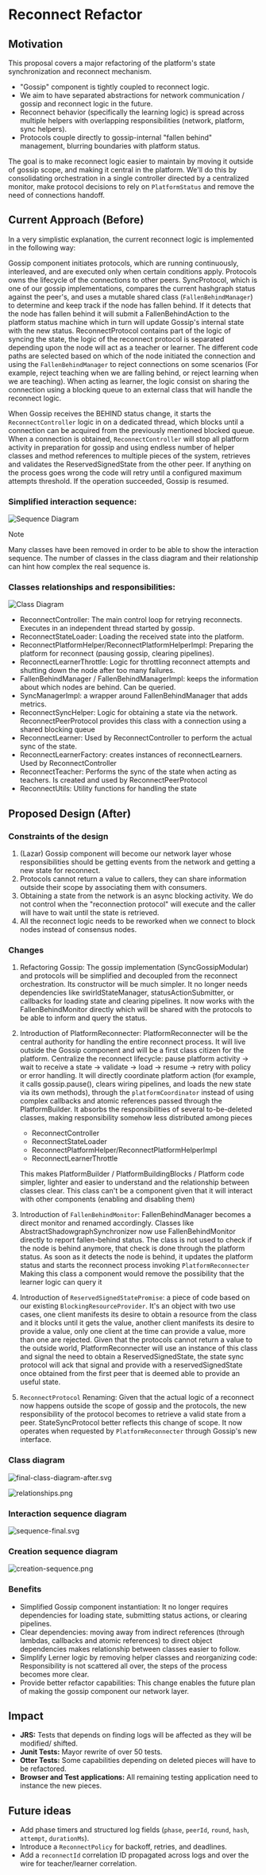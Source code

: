 # Reconnect Refactor

## Motivation

This proposal covers a major refactoring of the platform's state synchronization and reconnect mechanism.

- "Gossip" component is tightly coupled to reconnect logic.
- We aim to have separated abstractions for network communication / gossip and reconnect logic in the future.
- Reconnect behavior (specifically the learning logic) is spread across multiple helpers with overlapping responsibilities (network, platform, sync helpers).
- Protocols couple directly to gossip-internal "fallen behind" management, blurring boundaries with platform status.

The goal is to make reconnect logic easier to maintain by moving it outside of gossip scope, and making it central in the platform.
We'll do this by consolidating orchestration in a single controller directed by a centralized monitor, make protocol decisions to rely on `PlatformStatus`
and remove the need of connections handoff.

## Current Approach (Before)

In a very simplistic explanation, the current reconnect logic is implemented in the following way:

Gossip component initiates protocols, which are running continuously, interleaved, and are executed only when certain conditions apply. Protocols owns the lifecycle of the connections to other peers.
SyncProtocol, which is one of our gossip implementations, compares the current hashgraph status against the peer's, and uses a mutable shared class (`FallenBehindManager`) to determine and keep track if the node has fallen behind.
If it detects that the node has fallen behind it will submit a FallenBehindAction to the platform status machine which in turn will update Gossip's internal state with the new status.
ReconnectProtocol contains part of the logic of syncing the state, the logic of the reconnect protocol is separated depending upon the node will act as a teacher or learner.
The different code paths are selected based on which of the node initiated the connection and using the `FallenBehindManager` to reject connections on some scenarios (For example, reject teaching when we are falling behind, or reject learning when we are teaching).
When acting as learner, the logic consist on sharing the connection using a blocking queue to an external class that will handle the reconnect logic.

When Gossip receives the BEHIND status change, it starts the `ReconnectController` logic in on a dedicated thread, which blocks until a connection can be acquired from the previously mentioned blocked queue.
When a connection is obtained, `ReconnectController` will stop all platform activity in preparation for gossip and using endless number of helper classes and method references to multiple pieces of the system, retrieves and validates the ReservedSignedState from the other peer.
If anything on the process goes wrong the code will retry until a configured maximum attempts threshold. If the operation succeeded, Gossip is resumed.

### Simplified interaction sequence:

![Sequence Diagram](sequence.svg)

> [!NOTE]
> Many classes have been removed in order to be able to show the interaction sequence.
> The number of classes in the class diagram and their relationship can hint how complex the real sequence is.

### Classes relationships and responsibilities:

![Class Diagram](final-class-diagram-before.svg)

* ReconnectController: The main control loop for retrying reconnects. Executes in an independent thread started by gossip.
* ReconnectStateLoader: Loading the received state into the platform.
* ReconnectPlatformHelper/ReconnectPlatformHelperImpl: Preparing the platform for reconnect (pausing gossip, clearing pipelines).
* ReconnectLearnerThrottle: Logic for throttling reconnect attempts and shutting down the node after too many failures.
* FallenBehindManager / FallenBehindManagerImpl: keeps the information about which nodes are behind. Can be queried.
* SyncManagerImpl: a wrapper around FallenBehindManager that adds metrics.
* ReconnectSyncHelper: Logic for obtaining a state via the network. ReconnectPeerProtocol provides this class with a connection using a shared blocking queue
* ReconnectLearner: Used by ReconnectController to perform the actual sync of the state.
* ReconnectLearnerFactory: creates instances of reconnectLearners. Used by ReconnectController
* ReconnectTeacher: Performs the sync of the state when acting as teachers. Is created and used by ReconnectPeerProtocol
* ReconnectUtils: Utility functions for handling the state

## Proposed Design (After)

### Constraints of the design

1. (Lazar) Gossip component will become our network layer whose responsibilities should be getting events from the network and getting a new state for reconnect.
2. Protocols cannot return a value to callers, they can share information outside their scope by associating them with consumers.
3. Obtaining a state from the network is an async blocking activity. We do not control when the "reconnection protocol" will execute and the caller will have to wait until the state is retrieved.
4. All the reconnect logic needs to be reworked when we connect to block nodes instead of consensus nodes.

### Changes

1. Refactoring Gossip:
   The gossip implementation (SyncGossipModular) and protocols will be simplified and decoupled from the reconnect orchestration.
   Its constructor will be much simpler. It no longer needs dependencies like swirldStateManager, statusActionSubmitter, or callbacks for loading state and clearing pipelines.
   It now works with the FallenBehindMonitor directly which will be shared with the protocols to be able to inform and query the status.

2. Introduction of PlatformReconnecter:
   PlatformReconnecter will be the central authority for handling the entire reconnect process. It will live outside the Gossip component and will be a first class citizen for the platform.
   Centralize the reconnect lifecycle: pause platform activity → wait to receive a state → validate → load → resume → retry with policy or error handling.
   It will directly coordinate platform action (for example, it calls gossip.pause(), clears wiring pipelines, and loads the new state via its own methods),
   through the `platformCoordinator` instead of using complex callbacks and atomic references passed through the PlatformBuilder.
   It absorbs the responsibilities of several to-be-deleted classes, making responsibility somehow less distributed among pieces

   * ReconnectController
   * ReconnectStateLoader
   * ReconnectPlatformHelper/ReconnectPlatformHelperImpl
   * ReconnectLearnerThrottle

   This makes PlatformBuilder / PlatformBuildingBlocks / Platform code simpler, lighter and easier to understand and the relationship between classes clear.
   This class can't be a component given that it will interact with other components (enabling and disabling them)

3. Introduction of `FallenBehindMonitor`:
   FallenBehindManager becomes a direct monitor and renamed accordingly.
   Classes like AbstractShadowgraphSynchronizer now use FallenBehindMonitor directly to report fallen-behind status.
   The class is not used to check if the node is behind anymore, that check is done through the platform status.
   As soon as it detects the node is behind, it updates the platform status and starts the reconnect process invoking `PlatformReconnecter`
   Making this class a component would remove the possibility that the learner logic can query it

4. Introduction of `ReservedSignedStatePromise`: a piece of code based on our existing `BlockingResourceProvider`. It's an object with two use cases, one client manifests its desire to obtain a resource from the class and it blocks until it gets the value,
   another client manifests its desire to provide a value, only one client at the time can provide a value, more than one are rejected. Given that the protocols cannot return a value to the outside world,
   PlatformReconnecter will use an instance of this class and signal the need to obtain a ReservedSignedState, the state sync protocol will ack that signal and provide with a reservedSignedState once obtained from the first peer that is deemed able to provide an useful state.

5. `ReconnectProtocol` Renaming:
   Given that the actual logic of a reconnect now happens outside the scope of gossip and the protocols, the new responsibility of the protocol becomes to retrieve a valid state from a peer.
   StateSyncProtocol better reflects this change of scope. It now operates when requested by `PlatformReconnecter` through Gossip's new interface.

### Class diagram

![final-class-diagram-after.svg](final-class-diagram-after.svg)

![relationships.png](relationships.png)

### Interaction sequence diagram

![sequence-final.svg](sequence-final.svg)

### Creation sequence diagram

![creation-sequence.png](creation-sequence.png)

### Benefits

* Simplified Gossip component instantiation:  It no longer requires dependencies for loading state, submitting status actions, or clearing pipelines.
* Clear dependencies: moving away from indirect references (through lambdas, callbacks and atomic references) to direct object dependencies makes relationship between classes easier to follow.
* Simplify Lerner logic by removing helper classes and reorganizing code: Responsibility is not scattered all over, the steps of the process becomes more clear.
* Provide better refactor capabilities: This change enables the future plan of making the gossip component our network layer.

## Impact

- **JRS:** Tests that depends on finding logs will be affected as they will be modified/ shifted.
- **Junit Tests:** Mayor rewrite of over 50 tests.
- **Otter Tests:** Some capabilities depending on deleted pieces will have to be refactored.
- **Browser and Test applications:** All remaining testing application need to instance the new pieces.

## Future ideas

- Add phase timers and structured log fields (`phase`, `peerId`, `round`, `hash`, `attempt`, `durationMs`).
- Introduce a `ReconnectPolicy` for backoff, retries, and deadlines.
- Add a `reconnectId` correlation ID propagated across logs and over the wire for teacher/learner correlation.
